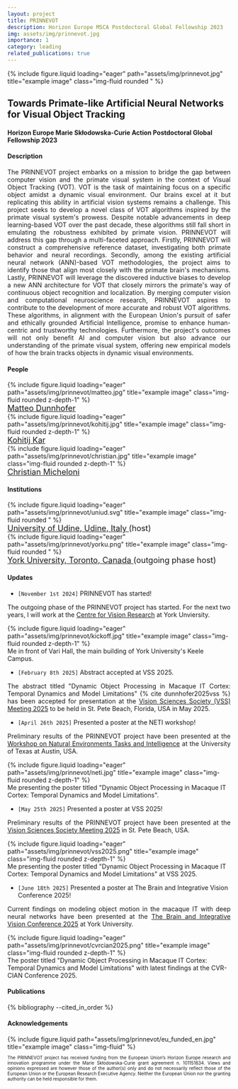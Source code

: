 ```yaml
---
layout: project
title: PRINNEVOT
description: Horizon Europe MSCA Postdoctoral Global Fellowship 2023
img: assets/img/prinnevot.jpg
importance: 1
category: leading
related_publications: true
---
```


<div class="row">
    <div class="col-sm mt-3 mt-md-0">
        {% include figure.liquid loading="eager" path="assets/img/prinnevot.jpg" title="example image" class="img-fluid rounded " %}
    </div>
</div>

## Towards Primate-like Artificial Neural Networks for Visual Object Tracking
#### Horizon Europe Marie Skłodowska-Curie Action Postdoctoral Global Fellowship 2023

#### Description

<p style="text-align: justify">
The PRINNEVOT project embarks on a mission to bridge the gap between computer vision and the primate visual system in the context of Visual Object Tracking (VOT). VOT is the task of maintaining focus on a specific object amidst a dynamic visual environment. Our brains excel at it but replicating this ability in artificial vision systems remains a challenge. This project seeks to develop a novel class of VOT algorithms inspired by the primate visual system's prowess. Despite notable advancements in deep learning-based VOT over the past decade, these algorithms still fall short in emulating the robustness exhibited by primate vision. PRINNEVOT will address this gap through a multi-faceted approach. Firstly, PRINNEVOT will construct a comprehensive reference dataset, investigating both primate behavior and neural recordings. Secondly, among the existing artificial neural network (ANN)-based VOT methodologies, the project aims to identify those that align most closely with the primate brain's mechanisms. Lastly, PRINNEVOT will leverage the discovered inductive biases to develop a new ANN architecture for VOT that closely mirrors the primate's way of continuous object recognition and localization. By merging computer vision and computational neuroscience research, PRINNEVOT aspires to contribute to the development of more accurate and robust VOT algorithms. These algorithms, in alignment with the European Union's pursuit of safer and ethically grounded Artificial Intelligence, promise to enhance human-centric and trustworthy technologies. Furthermore, the project's outcomes will not only benefit AI and computer vision but also advance our understanding of the primate visual system, offering new empirical models of how the brain tracks objects in dynamic visual environments.
</p>


#### People

<div class="row justify-content-sm-center">
    <div class="col-sm-3 mt-3 mt-md-0">
        {% include figure.liquid loading="eager" path="assets/img/prinnevot/matteo.jpg" title="example image" class="img-fluid rounded z-depth-1" %}
    <div class="caption">
    <a href="https://matteo-dunnhofer.github.io" style="font-size: 18px">
    Matteo Dunnhofer
    </a>
    </div>
    </div>
    <div class="col-sm-3 mt-3 mt-md-0">
        {% include figure.liquid loading="eager" path="assets/img/prinnevot/kohitij.jpg" title="example image" class="img-fluid rounded z-depth-1" %}
    <div class="caption">
    <a href="https://vital-kolab.org" style="font-size: 18px">
    Kohitij Kar
    </a>
    </div>
    </div>
    <div class="col-sm-3 mt-3 mt-md-0">
        {% include figure.liquid loading="eager" path="assets/img/prinnevot/christian.jpg" title="example image" class="img-fluid rounded z-depth-1" %}
    <div class="caption" style="font-size: 18px">
    <a href="https://people.uniud.it/page/christian.micheloni">
    Christian Micheloni
    </a>
    </div>
    </div>
</div>

#### Institutions

<div class="row justify-content-sm-center">
    <div class="col-sm-4 mt-3 mt-md-0">
        {% include figure.liquid loading="eager" path="assets/img/prinnevot/uniud.svg" title="example image" class="img-fluid rounded " %}
    <div class="caption" style="font-size: 18px">
    <a href="https://www.uniud.it">
    University of Udine, Udine, Italy
    </a> (host)
    </div>
    </div>
    <div class="col-sm-4 mt-3 mt-md-0">
        {% include figure.liquid loading="eager" path="assets/img/prinnevot/yorku.png" title="example image" class="img-fluid rounded " %}
    <div class="caption" style="font-size: 18px">
    <a href="https://www.yorku.ca/">
    York University, Toronto, Canada
    </a> (outgoing phase host)
    </div>
    </div>
</div>

#### Updates

- `[November 1st 2024]` PRINNEVOT has started!
<p style="text-align: justify">
    The outgoing phase of the PRINNEVOT project has started. For the next two years, I will work at the <a href="https://www.yorku.ca/cvr/">Centre for Vision Research</a> at York Unviersity.
</p>

<div class="row justify-content-sm-center">
    <div class="col-sm-7 mt-3 mt-md-0">
        {% include figure.liquid loading="eager" path="assets/img/prinnevot/kickoff.jpg" title="example image" class="img-fluid rounded z-depth-1" %}
    </div>
</div>
<div class="caption">
    Me in front of Vari Hall, the main building of York University's Keele Campus.
</div>


- `[February 8th 2025]` Abstract accepted at VSS 2025.
<p style="text-align: justify">
    The abstract titled "Dynamic Object Processing in Macaque IT Cortex: Temporal Dynamics and Model Limitations" {% cite dunnhofer2025vss %} has been accepted for presentation at the <a href="https://www.visionsciences.org">Vision Sciences Society (VSS) Meeting 2025</a> to be held in St. Pete Beach, Florida, USA in May 2025.
</p>

- `[April 26th 2025]` Presented a poster at the NETI workshop!
<p style="text-align: justify">
   Preliminary results of the PRINNEVOT project have been presented at the <a href="https://liberalarts.utexas.edu/cps/neti-workshop/">Workshop on Natural Environments Tasks and Intelligence</a> at the University of Texas at Austin, USA.
</p>

<div class="row justify-content-sm-center">
    <div class="col-sm-7 mt-3 mt-md-0">
        {% include figure.liquid loading="eager" path="assets/img/prinnevot/neti.jpg" title="example image" class="img-fluid rounded z-depth-1" %}
    </div>
</div>
<div class="caption">
    Me presenting the poster titled "Dynamic Object Processing in Macaque IT Cortex: Temporal Dynamics and Model Limitations".
</div>

- `[May 25th 2025]` Presented a poster at VSS 2025!
<p style="text-align: justify">
   Preliminary results of the PRINNEVOT project have been presented at the <a href="https://www.visionsciences.org/welcome-2025/">Vision Sciences Society Meeting 2025</a> in St. Pete Beach, USA.
</p>

<div class="row justify-content-sm-center">
    <div class="col-sm-7 mt-3 mt-md-0">
        {% include figure.liquid loading="eager" path="assets/img/prinnevot/vss2025.png" title="example image" class="img-fluid rounded z-depth-1" %}
    </div>
</div>
<div class="caption">
    Me presenting the poster titled "Dynamic Object Processing in Macaque IT Cortex: Temporal Dynamics and Model Limitations" at VSS 2025.
</div>

- `[June 18th 2025]` Presented a poster at The Brain and Integrative Vision Conference 2025!
<p style="text-align: justify">
   Current findings on modeling object motion in the macaque IT with deep neural networks have been presented at the <a href="https://www.yorku.ca/events/brain-and-integrative-vision-conference/">The Brain and Integrative Vision Conference 2025</a> at York University.
</p>

<div class="row justify-content-sm-center">
    <div class="col-sm-7 mt-3 mt-md-0">
        {% include figure.liquid loading="eager" path="assets/img/prinnevot/cvrcian2025.png" title="example image" class="img-fluid rounded z-depth-1" %}
    </div>
</div>
<div class="caption">
    The poster titled "Dynamic Object Processing in Macaque IT Cortex: Temporal Dynamics and Model Limitations" with latest findings at the CVR-CIAN Conference 2025.
</div>

#### Publications

<div class="publications">
    {% bibliography --cited_in_order %}
</div>


#### Acknowledgements

<div class="row justify-content-sm-center">
    <div class="col-sm-4 mt-3 mt-md-0">
        {% include figure.liquid path="assets/img/prinnevot/eu_funded_en.jpg" title="example image" class="img-fluid" %}
    </div>
    <div class="col-sm-8 mt-3 mt-md-0">
        <p style="font-size: 10px; text-align: justify">The PRINNEVOT project has received funding from the European Union’s Horizon Europe research and innovation programme under the Marie Skłodowska-Curie grant agreement n. 101151834. Views and opinions expressed are however those of the author(s) only and do not necessarily reflect those of the European Union or the European Research Executive Agency. Neither the European Union nor the granting authority can be held responsible for them.
        </p>
    </div>
</div>

